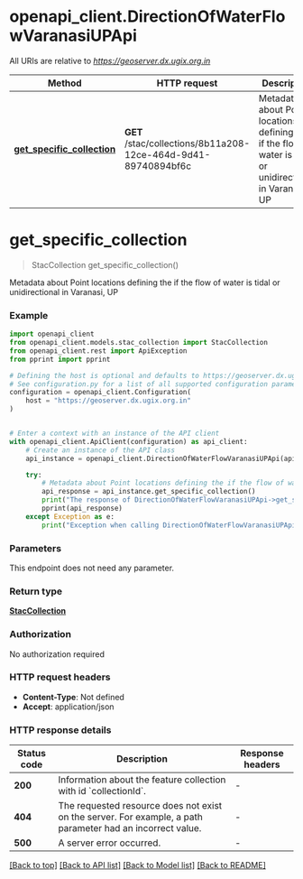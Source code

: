 # openapi_client.DirectionOfWaterFlowVaranasiUPApi

All URIs are relative to *https://geoserver.dx.ugix.org.in*

Method | HTTP request | Description
------------- | ------------- | -------------
[**get_specific_collection**](DirectionOfWaterFlowVaranasiUPApi.md#get_specific_collection) | **GET** /stac/collections/8b11a208-12ce-464d-9d41-89740894bf6c | Metadata about Point locations defining the if the flow of water is tidal or unidirectional in Varanasi, UP


# **get_specific_collection**
> StacCollection get_specific_collection()

Metadata about Point locations defining the if the flow of water is tidal or unidirectional in Varanasi, UP

### Example


```python
import openapi_client
from openapi_client.models.stac_collection import StacCollection
from openapi_client.rest import ApiException
from pprint import pprint

# Defining the host is optional and defaults to https://geoserver.dx.ugix.org.in
# See configuration.py for a list of all supported configuration parameters.
configuration = openapi_client.Configuration(
    host = "https://geoserver.dx.ugix.org.in"
)


# Enter a context with an instance of the API client
with openapi_client.ApiClient(configuration) as api_client:
    # Create an instance of the API class
    api_instance = openapi_client.DirectionOfWaterFlowVaranasiUPApi(api_client)

    try:
        # Metadata about Point locations defining the if the flow of water is tidal or unidirectional in Varanasi, UP
        api_response = api_instance.get_specific_collection()
        print("The response of DirectionOfWaterFlowVaranasiUPApi->get_specific_collection:\n")
        pprint(api_response)
    except Exception as e:
        print("Exception when calling DirectionOfWaterFlowVaranasiUPApi->get_specific_collection: %s\n" % e)
```



### Parameters

This endpoint does not need any parameter.

### Return type

[**StacCollection**](StacCollection.md)

### Authorization

No authorization required

### HTTP request headers

 - **Content-Type**: Not defined
 - **Accept**: application/json

### HTTP response details

| Status code | Description | Response headers |
|-------------|-------------|------------------|
**200** | Information about the feature collection with id &#x60;collectionId&#x60;. |  -  |
**404** | The requested resource does not exist on the server. For example, a path parameter had an incorrect value. |  -  |
**500** | A server error occurred. |  -  |

[[Back to top]](#) [[Back to API list]](../README.md#documentation-for-api-endpoints) [[Back to Model list]](../README.md#documentation-for-models) [[Back to README]](../README.md)

